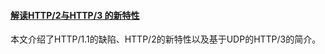 #### [解读HTTP/2与HTTP/3 的新特性](https://mp.weixin.qq.com/s/XVaQH7vE4YOuZyYgS6aGQg)
本文介绍了HTTP/1.1的缺陷、HTTP/2的新特性以及基于UDP的HTTP/3的简介。